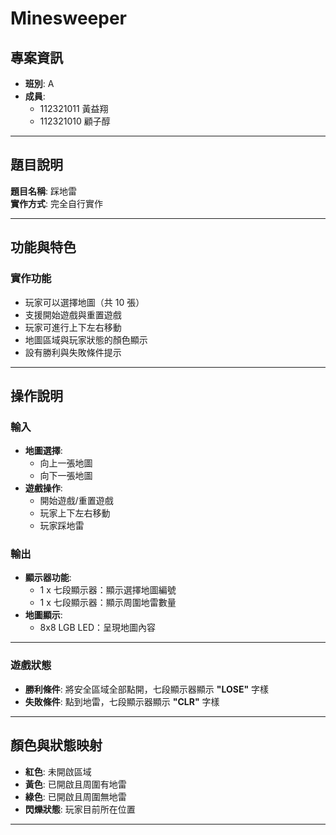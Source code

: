 # Minesweeper

## 專案資訊
- **班別**: A  
- **成員**:  
  - 112321011 黃益翔  
  - 112321010 顧子醇  

---

## 題目說明
**題目名稱**: 踩地雷  
**實作方式**: 完全自行實作  

---

## 功能與特色
### 實作功能
- 玩家可以選擇地圖（共 10 張）
- 支援開始遊戲與重置遊戲
- 玩家可進行上下左右移動
- 地圖區域與玩家狀態的顏色顯示  
- 設有勝利與失敗條件提示  

---

## 操作說明
### **輸入**
- **地圖選擇**:  
  - 向上一張地圖  
  - 向下一張地圖  
- **遊戲操作**:  
  - 開始遊戲/重置遊戲  
  - 玩家上下左右移動  
  - 玩家踩地雷  

### **輸出**
- **顯示器功能**:
  - 1 x 七段顯示器：顯示選擇地圖編號 
  - 1 x 七段顯示器：顯示周圍地雷數量    
- **地圖顯示**:  
  - 8x8 LGB LED：呈現地圖內容  

---

### **遊戲狀態**
- **勝利條件**: 將安全區域全部點開，七段顯示器顯示 **"LOSE"** 字樣  
- **失敗條件**: 點到地雷，七段顯示器顯示 **"CLR"** 字樣  

---

## 顏色與狀態映射
- **紅色**: 未開啟區域  
- **黃色**: 已開啟且周圍有地雷  
- **綠色**: 已開啟且周圍無地雷  
- **閃爍狀態**: 玩家目前所在位置  

---
